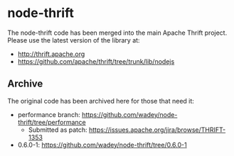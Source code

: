 # node-thrift

The node-thrift code has been merged into the main Apache Thrift project.
Please use the latest version of the library at:

 * http://thrift.apache.org
 * https://github.com/apache/thrift/tree/trunk/lib/nodejs

## Archive

The original code has been archived here for those that need it:

 * performance branch: https://github.com/wadey/node-thrift/tree/performance
   * Submitted as patch: https://issues.apache.org/jira/browse/THRIFT-1353
 * 0.6.0-1: https://github.com/wadey/node-thrift/tree/0.6.0-1
